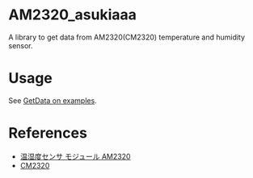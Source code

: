 # AM2320_asukiaaa

A library to get data from AM2320(CM2320) temperature and humidity sensor.

# Usage

See [GetData on examples](examples/GetData/GetData.ino).

# References

- [温湿度センサ モジュール AM2320](http://akizukidenshi.com/catalog/g/gM-08663/)
- [CM2320](http://www.aosong.com/en/products-41.html)
